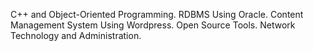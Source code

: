 C++ and Object-Oriented Programming. 
RDBMS Using Oracle.
Content Management System Using Wordpress.
Open Source Tools.
Network Technology and Administration.
